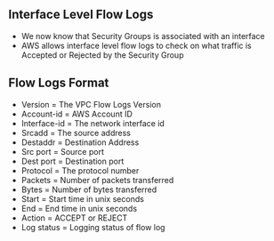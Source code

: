 ## Interface Level Flow Logs
* We now know that Security Groups is associated with an interface
* AWS allows interface level flow logs to check on what traffic is Accepted or Rejected by the Security Group

## Flow Logs Format
* Version = The VPC Flow Logs Version
* Account-id = AWS Account ID
* Interface-id = The network interface id
* Srcadd = The source address
* Destaddr = Destination Address
* Src port = Source port
* Dest port = Destination port
* Protocol = The protocol number
* Packets = Number of packets transferred
* Bytes = Number of bytes transferred
* Start = Start time in unix seconds
* End = End time in unix seconds
* Action = ACCEPT or REJECT
* Log status = Logging status of flow log

